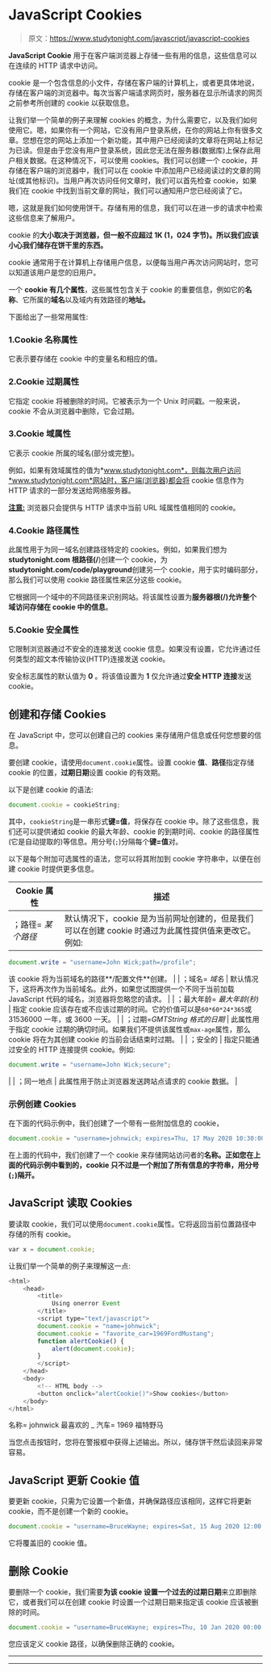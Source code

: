 # JavaScript Cookies

> 原文：<https://www.studytonight.com/javascript/javascript-cookies>

**JavaScript Cookie** 用于在客户端浏览器上存储一些有用的信息，这些信息可以在连续的 HTTP 请求中访问。

cookie 是一个包含信息的小文件，存储在客户端的计算机上，或者更具体地说，存储在客户端的浏览器中。每次当客户端请求网页时，服务器在显示所请求的网页之前参考所创建的 cookie 以获取信息。

让我们举一个简单的例子来理解 cookies 的概念，为什么需要它，以及我们如何使用它。嗯，如果你有一个网站，它没有用户登录系统，在你的网站上你有很多文章。您想在您的网站上添加一个新功能，其中用户已经阅读的文章将在网站上标记为已读。但是由于您没有用户登录系统，因此您无法在服务器(数据库)上保存此用户相关数据。在这种情况下，可以使用 cookies。我们可以创建一个 cookie，并存储在客户端的浏览器中，我们可以在 cookie 中添加用户已经阅读过的文章的网址(或其他标识)。当用户再次访问任何文章时，我们可以首先检查 cookie，如果我们在 cookie 中找到当前文章的网址，我们可以通知用户您已经阅读了它。

嗯，这就是我们如何使用饼干。存储有用的信息，我们可以在进一步的请求中检索这些信息来了解用户。

cookie 的**大小取决于浏览器，但一般不应超过 **1K** (1，024 字节)。所以我们应该小心我们储存在饼干里的东西。**

cookie 通常用于在计算机上存储用户信息，以便每当用户再次访问网站时，您可以知道该用户是您的旧用户。

一个 **cookie 有几个属性**，这些属性包含关于 cookie 的重要信息，例如它的**名称**、它所属的**域名**以及域内有效路径的**地址。**

下面给出了一些常用属性:

### 1.Cookie 名称属性

它表示要存储在 cookie 中的变量名和相应的值。

### 2.Cookie 过期属性

它指定 cookie 将被删除的时间。它被表示为一个 Unix 时间戳。一般来说，cookie 不会从浏览器中删除，它会过期。

### 3.Cookie 域属性

它表示 cookie 所属的域名(部分或完整)。

例如，如果有效域属性的值为*www.studytonight.com*，则每次用户访问*www.studytonight.com*网站时，客户端(浏览器)都会将 cookie 信息作为 HTTP 请求的一部分发送给网络服务器。

<u>**注意:**</u> 浏览器只会提供与 HTTP 请求中当前 URL 域属性值相同的 cookie。

### 4.Cookie 路径属性

此属性用于为同一域名创建路径特定的 cookies。例如，如果我们想为**studytonight.com 根路径(/**)创建一个 cookie，为**studytonight.com/code/playground**创建另一个 cookie，用于实时编码部分，那么我们可以使用 cookie 路径属性来区分这些 cookie。

它根据同一个域中的不同路径来识别网站。将该属性设置为**服务器根(/)允许整个域访问存储在 cookie 中的信息**。

### 5.Cookie 安全属性

它限制浏览器通过不安全的连接发送 cookie 信息。如果没有设置，它允许通过任何类型的超文本传输协议(HTTP)连接发送 cookie。

安全标志属性的默认值为 **0** 。将该值设置为 **1** 仅允许通过**安全 HTTP 连接**发送 cookie。

## 创建和存储 Cookies

在 JavaScript 中，您可以创建自己的 cookies 来存储用户信息或任何您想要的信息。

要创建 cookie，请使用`document.cookie`属性。设置 cookie **值**、**路径**指定存储 cookie 的位置，**过期日期**设置 cookie 的有效期。

以下是创建 cookie 的语法:

```js
document.cookie = cookieString;
```

其中，`cookieString`是一串形式**键=值**，将保存在 cookie 中。除了这些信息，我们还可以提供诸如 cookie 的最大年龄、cookie 的到期时间、cookie 的路径属性(它是自动提取的)等信息。用分号(`;`)分隔每个**键=值**对。

以下是每个附加可选属性的语法，您可以将其附加到 cookie 字符串中，以便在创建 cookie 时提供更多信息。

| Cookie 属性 | 描述 |
| --- | --- |
| ；路径= *某个路径* | 默认情况下，cookie 是为当前网址创建的，但是我们可以在创建 cookie 时通过为此属性提供值来更改它。例如:

```js
document.write = "username=John Wick;path=/profile";
```

该 cookie 将为当前域名的路径**/配置文件**创建。 |
| ；域名= *域名* | 默认情况下，这将再次作为当前域名。此外，如果您试图提供一个不同于当前加载 JavaScript 代码的域名，浏览器将忽略您的请求。 |
| ；最大年龄= *最大年龄(秒)* | 指定 cookie 应该存在或不应该过期的时间。它的价值可以是`60*60*24*365`或 31536000 一年，或 3600 一天。 |
| ；过期=*GMTString 格式的日期* | 此属性用于指定 cookie 过期的确切时间。如果我们不提供该属性或`max-age`属性，那么 cookie 将在为其创建 cookie 的当前会话结束时过期。 |
| ；安全的 | 指定只能通过安全的 HTTP 连接提供 cookie。例如:

```js
document.write = "username=John Wick;secure";
```

 |
| ；同一地点 | 此属性用于防止浏览器发送跨站点请求的 cookie 数据。 |

### 示例创建 Cookies

在下面的代码示例中，我们创建了一个带有一些附加信息的 cookie，

```js
document.cookie = "username=johnwick; expires=Thu, 17 May 2020 10:30:00 IST; path=/"; 
```

在上面的代码中，我们创建了一个 cookie 来存储网站访问者的**名称。正如您在上面的代码示例中看到的，cookie 只不过是一个附加了所有信息的字符串，用分号(`;`)隔开。**

## JavaScript 读取 Cookies

要读取 cookie，我们可以使用`document.cookie`属性。它将返回当前位置路径中存储的所有 cookie。

```js
var x = document.cookie;
```

让我们举一个简单的例子来理解这一点:

```js
<html>
    <head>
        <title>
            Using onerror Event
        </title>
        <script type="text/javascript">
        document.cookie = "name=johnwick";
        document.cookie = "favorite_car=1969FordMustang";
        function alertCookie() {
            alert(document.cookie);
        }
        </script>
    </head>
    <body>
        <!-- HTML body -->
        <button onclick="alertCookie()">Show cookies</button>
    </body>
</html>
```

名称= johnwick 最喜欢的 _ 汽车= 1969 福特野马

当您点击按钮时，您将在警报框中获得上述输出。所以，储存饼干然后读回来非常容易。

## JavaScript 更新 Cookie 值

要更新 cookie，只需为它设置一个新值，并确保路径应该相同，这样它将更新 cookie，而不是创建一个新的 cookie。

```js
document.cookie = "username=BruceWayne; expires=Sat, 15 Aug 2020 12:00:00 UTC; path=/"; 
```

它将覆盖旧的 cookie 值。

## 删除 Cookie

要删除一个 cookie，我们需要**为该 cookie 设置一个过去的过期日期**来立即删除它，或者我们可以在创建 cookie 时设置一个过期日期来指定该 cookie 应该被删除的时间。

```js
document.cookie = "username=BruceWayne; expires=Thu, 10 Jan 2020 00:00:00 UTC; path=/;"; 
```

您应该定义 cookie 路径，以确保删除正确的 cookie。

* * *

* * *